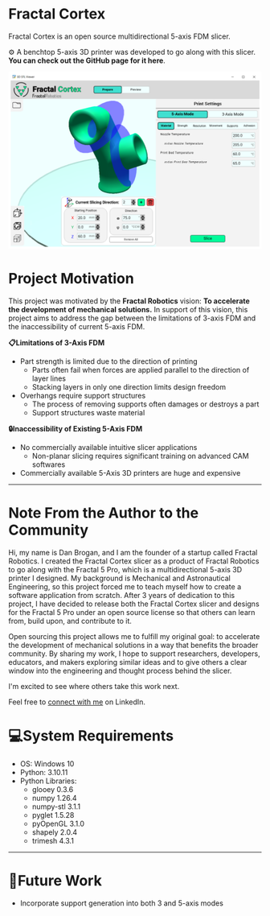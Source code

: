 # Fractal Cortex

Fractal Cortex is an open source multidirectional 5-axis FDM slicer.

⚙️ A benchtop 5-axis 3D printer was developed to go along with this slicer. **You can check out the GitHub page for it here**.

<p align="center">
  <img src="./examples/GUI_Prepare_Screenshot.PNG" width="700">
</p>

# Project Motivation
This project was motivated by the **Fractal Robotics** vision: **To accelerate the development of mechanical solutions.** In support of this vision, this project aims to address the gap between the limitations of 3-axis FDM and the inaccessibility of current 5-axis FDM.

**📋Limitations of 3-Axis FDM**
  - Part strength is limited due to the direction of printing
    - Parts often fail when forces are applied parallel to the direction of layer lines
    - Stacking layers in only one direction limits design freedom
  - Overhangs require support structures
    - The process of removing supports often damages or destroys a part
    - Support structures waste material

**🔒Inaccessibility of Existing 5-Axis FDM**
  - No commercially available intuitive slicer applications
    - Non-planar slicing requires significant training on advanced CAM softwares
  - Commercially available 5-Axis 3D printers are huge and expensive

---

# Note From the Author to the Community
Hi, my name is Dan Brogan, and I am the founder of a startup called Fractal Robotics. I created the Fractal Cortex slicer as a product of Fractal Robotics to go along with the Fractal 5 Pro, which is a multidirectional 5-axis 3D printer I designed. My background is Mechanical and Astronautical Engineering, so this project forced me to teach myself how to create a software application from scratch. After 3 years of dedication to this project, I have decided to release both the Fractal Cortex slicer and designs for the Fractal 5 Pro under an open source license so that others can learn from, build upon, and contribute to it.

Open sourcing this project allows me to fulfill my original goal: to accelerate the development of mechanical solutions in a way that benefits the broader community. By sharing my work, I hope to support researchers, developers, educators, and makers exploring similar ideas and to give others a clear window into the engineering and thought process behind the slicer.

I'm excited to see where others take this work next.

Feel free to [connect with me](https://www.linkedin.com/in/dan-brogan-442b27128/) on LinkedIn.

# 💻System Requirements
- OS: Windows 10
- Python: 3.10.11
- Python Libraries:
  - glooey 0.3.6
  - numpy 1.26.4
  - numpy-stl 3.1.1
  - pyglet 1.5.28
  - pyOpenGL 3.1.0
  - shapely 2.0.4
  - trimesh 4.3.1

---

# 📝Future Work
- Incorporate support generation into both 3 and 5-axis modes

